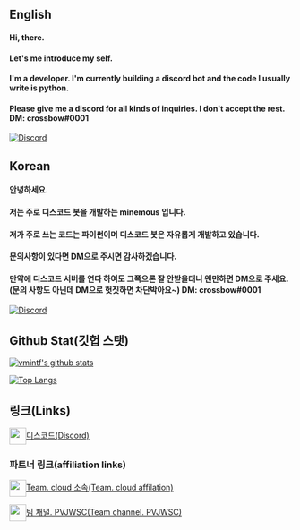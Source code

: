 ## English

#### Hi, there.
#### Let's me introduce my self.
#### I'm a developer. I'm currently building a discord bot and the code I usually write is python.
#### Please give me a discord for all kinds of inquiries. I don't accept the rest. DM: crossbow#0001
[![Discord](https://discord.c99.nl/widget/theme-3/825614829901316107.png)]()

## Korean
#### 안녕하세요. 
#### 저는 주로 디스코드 봇을 개발하는 minemous 입니다.
#### 저가 주로 쓰는 코드는 파이썬이며 디스코드 봇은 자유롭게 개발하고 있습니다.
#### 문의사항이 있다면 DM으로 주시면 감사하겠습니다. 
#### 만약에 디스코드 서버를 연다 하여도 그쪽으론 잘 안받을태니 왠만하면 DM으로 주세요.(문의 사항도 아닌데 DM으로 헛짓하면 차단박아요~) DM: crossbow#0001
[![Discord](https://discord.c99.nl/widget/theme-3/825614829901316107.png)]()

## Github Stat(깃헙 스탯)
  [![vmintf's github stats](https://github-readme-stats.vercel.app/api?username=vmintf)](https://github.com/vmintf)
  
  [![Top Langs](https://github-readme-stats.vercel.app/api/top-langs/?username=vmintf)](https://github.com/anuraghazra/github-readme-stats)

## 링크(Links)
<a href="https://discord.gg/rdpARJfP45"><img src="https://res.cloudinary.com/practicaldev/image/fetch/s--ypttW29q--/c_limit%2Cf_auto%2Cfl_progressive%2Cq_66%2Cw_880/https://i.imgur.com/j3IISku.gif" width="30" align=center>디스코드(Discord)</img></a>

### 파트너 링크(affiliation links)
<a href="https://discord.com/invite/ZqDRUjy4NQ"><img src="https://res.cloudinary.com/practicaldev/image/fetch/s--ypttW29q--/c_limit%2Cf_auto%2Cfl_progressive%2Cq_66%2Cw_880/https://i.imgur.com/j3IISku.gif" width="30" align=center></img>Team. cloud 소속(Team. cloud affilation)</a>

<a href="https://www.youtube.com/channel/UCXSj27HQoJockNSCzM6WKVg"><img src="https://yt3.ggpht.com/Oea8wtVdUJ8-3PxpCJF8gQZd6tAw-69QYJ_cDHFOBGZNx0xEaQi1syfl4labKTktp-lhXr-8GA=s88-c-k-c0x00ffffff-no-rj" width="30" align=center></img>팀 채널. PVJWSC(Team channel. PVJWSC)</a>
